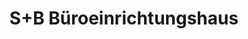 ---
title: "S+B Büroeinrichtungshaus"
url: /dessau-rosslau/s-b-bueroeinrichtungshaus/
shop: Möbel
---